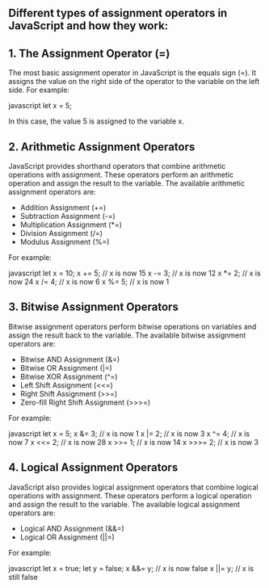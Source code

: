 ## Different types of assignment operators in JavaScript and how they work:

## 1. The Assignment Operator (=)

The most basic assignment operator in JavaScript is the equals sign (=). It assigns the value on the right side of the operator to the variable on the left side. For example:

javascript
let x = 5;


In this case, the value 5 is assigned to the variable x.

## 2. Arithmetic Assignment Operators

JavaScript provides shorthand operators that combine arithmetic operations with assignment. These operators perform an arithmetic operation and assign the result to the variable. The available arithmetic assignment operators are:

- Addition Assignment (+=)
- Subtraction Assignment (-=)
- Multiplication Assignment (*=)
- Division Assignment (/=)
- Modulus Assignment (%=)

For example:

javascript
let x = 10;
x += 5; // x is now 15
x -= 3; // x is now 12
x *= 2; // x is now 24
x /= 4; // x is now 6
x %= 5; // x is now 1


## 3. Bitwise Assignment Operators

Bitwise assignment operators perform bitwise operations on variables and assign the result back to the variable. The available bitwise assignment operators are:

- Bitwise AND Assignment (&=)
- Bitwise OR Assignment (|=)
- Bitwise XOR Assignment (^=)
- Left Shift Assignment (<<=)
- Right Shift Assignment (>>=)
- Zero-fill Right Shift Assignment (>>>=)

For example:

javascript
let x = 5;
x &= 3; // x is now 1
x |= 2; // x is now 3
x ^= 4; // x is now 7
x <<= 2; // x is now 28
x >>= 1; // x is now 14
x >>>= 2; // x is now 3


## 4. Logical Assignment Operators

JavaScript also provides logical assignment operators that combine logical operations with assignment. These operators perform a logical operation and assign the result to the variable. The available logical assignment operators are:

- Logical AND Assignment (&&=)
- Logical OR Assignment (||=)

For example:

javascript
let x = true;
let y = false;
x &&= y; // x is now false
x ||= y; // x is still false
